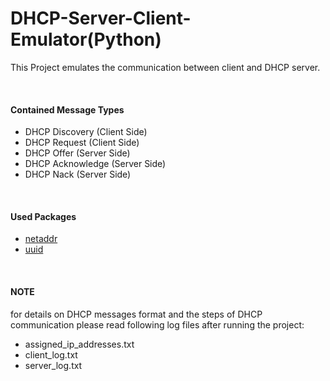 # DHCP-Server-Client-Emulator(Python)
<p>This Project emulates the communication between client and DHCP server.</p></br>
<h4>Contained Message Types</h4>
<ul>
  <li>DHCP Discovery (Client Side)</li>
  <li>DHCP Request (Client Side)</li>
  <li>DHCP Offer (Server Side)</li>
  <li>DHCP Acknowledge (Server Side)</li>
  <li>DHCP Nack (Server Side)</li>
</ul></br>
<h4>Used Packages</h4>
<ul>
  <li><a href="https://pypi.org/project/netaddr/">netaddr</a></li>
  <li><a href="https://docs.python.org/3/library/uuid.html">uuid</a></li>
</ul></br>
<h4>NOTE</h4>
<p>for details on DHCP messages format and the steps of DHCP communication please read following log files after running the project:</p>
<ul>
  <li>assigned_ip_addresses.txt</li>
  <li>client_log.txt</li>
  <li>server_log.txt</li>
</ul></br>
